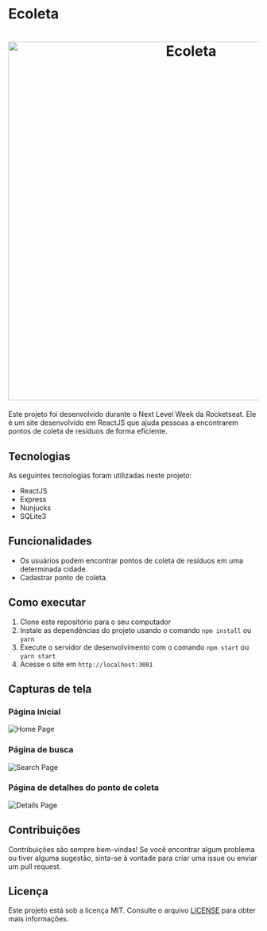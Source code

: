 # Ecoleta

<h1 align="center">
    <img alt="Ecoleta" title="Ecoleta" src="https://live.staticflickr.com/65535/52832314311_0e8724c8cc.jpg" width="720px" />
</h1>

Este projeto foi desenvolvido durante o Next Level Week da Rocketseat. Ele é um site desenvolvido em ReactJS que ajuda pessoas a encontrarem pontos de coleta de resíduos de forma eficiente.

## Tecnologias

As seguintes tecnologias foram utilizadas neste projeto:

- ReactJS
- Express
- Nunjucks
- SQLite3

## Funcionalidades

- Os usuários podem encontrar pontos de coleta de resíduos em uma determinada cidade.
- Cadastrar ponto de coleta.

## Como executar

1. Clone este repositório para o seu computador
2. Instale as dependências do projeto usando o comando `npm install` ou `yarn`
3. Execute o servidor de desenvolvimento com o comando `npm start` ou `yarn start`
4. Acesse o site em `http://localhost:3001`

## Capturas de tela

### Página inicial
![Home Page](https://live.staticflickr.com/65535/52832314311_0e8724c8cc.jpg)

### Página de busca
![Search Page](https://live.staticflickr.com/65535/52832416276_e1de980b94.jpg)

### Página de detalhes do ponto de coleta
![Details Page](https://live.staticflickr.com/65535/52832823935_134f2882e9.jpg)

## Contribuições

Contribuições são sempre bem-vindas! Se você encontrar algum problema ou tiver alguma sugestão, sinta-se à vontade para criar uma issue ou enviar um pull request.

## Licença

Este projeto está sob a licença MIT. Consulte o arquivo [LICENSE](LICENSE) para obter mais informações.

